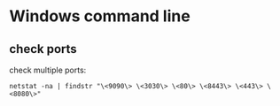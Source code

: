 # Windows command line

## check ports


check multiple ports:

```batch
netstat -na | findstr "\<9090\> \<3030\> \<80\> \<8443\> \<443\> \<8080\>"
```

